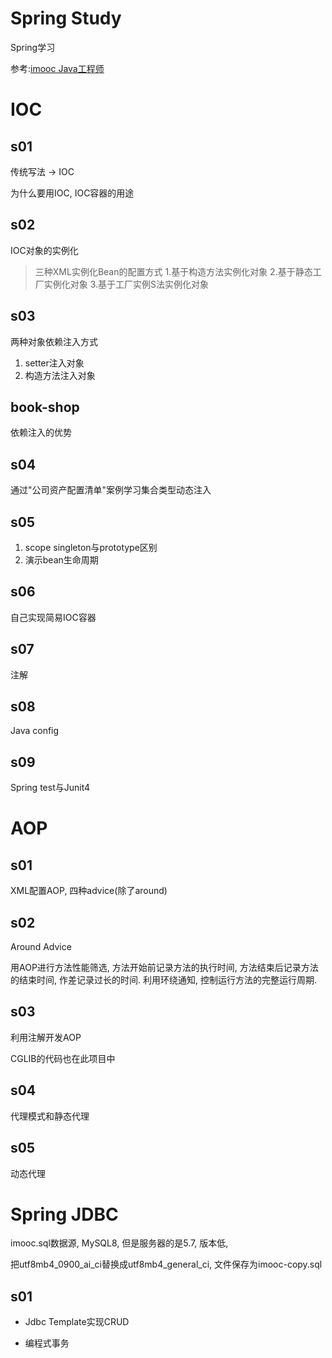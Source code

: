 # Spring Study

Spring学习

参考:[imooc Java工程师](https://class.imooc.com/sale/java2021)



# IOC

## s01

传统写法 -> IOC

为什么要用IOC, IOC容器的用途



## s02

IOC对象的实例化

> 三种XML实例化Bean的配置方式
> 1.基于构造方法实例化对象
> 2.基于静态工厂实例化对象
> 3.基于工厂实例S法实例化对象



## s03

两种对象依赖注入方式

1. setter注入对象
2. 构造方法注入对象



## book-shop

依赖注入的优势



## s04

通过"公司资产配置清单"案例学习集合类型动态注入



## s05

1. scope singleton与prototype区别
2. 演示bean生命周期



## s06
自己实现简易IOC容器



## s07

注解



## s08

Java config



## s09

Spring test与Junit4



# AOP

## s01

XML配置AOP, 四种advice(除了around)



## s02

Around Advice

用AOP进行方法性能筛选, 方法开始前记录方法的执行时间, 方法结束后记录方法的结束时间, 作差记录过长的时间. 利用环绕通知, 控制运行方法的完整运行周期.



## s03

利用注解开发AOP



CGLIB的代码也在此项目中



## s04

代理模式和静态代理



## s05

动态代理



# Spring JDBC

imooc.sql数据源, MySQL8, 但是服务器的是5.7, 版本低, 

把utf8mb4_0900_ai_ci替换成utf8mb4_general_ci, 文件保存为imooc-copy.sql

## s01

* Jdbc Template实现CRUD

* 编程式事务















